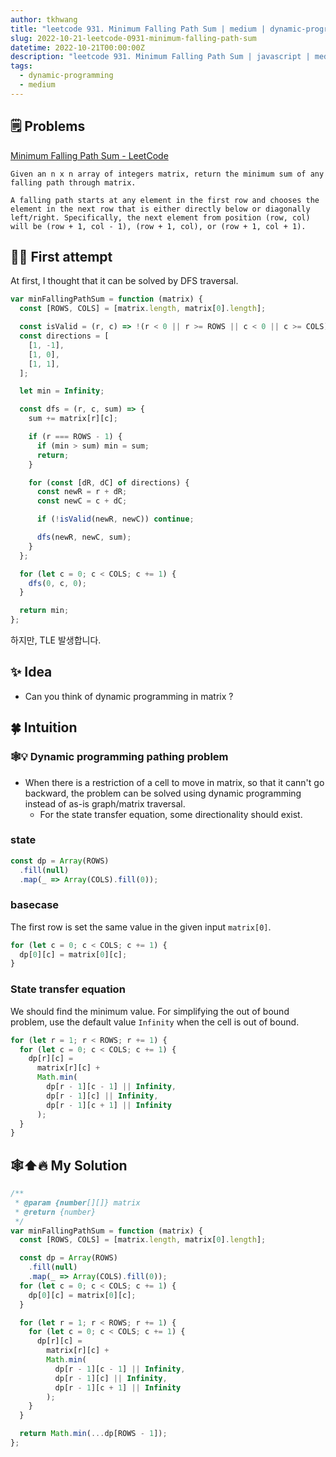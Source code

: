 ```yaml
---
author: tkhwang
title: "leetcode 931. Minimum Falling Path Sum | medium | dynamic-programming"
slug: 2022-10-21-leetcode-0931-minimum-falling-path-sum
datetime: 2022-10-21T00:00:00Z
description: "leetcode 931. Minimum Falling Path Sum | javascript | medium | dynamic-programming"
tags:
  - dynamic-programming
  - medium
---
```


## 🗒️ Problems

[Minimum Falling Path Sum - LeetCode](https://leetcode.com/problems/minimum-falling-path-sum/)

```
Given an n x n array of integers matrix, return the minimum sum of any falling path through matrix.

A falling path starts at any element in the first row and chooses the element in the next row that is either directly below or diagonally left/right. Specifically, the next element from position (row, col) will be (row + 1, col - 1), (row + 1, col), or (row + 1, col + 1).
```

## 🤔🔀 First attempt

At first, I thought that it can be solved by DFS traversal.

```javascript
var minFallingPathSum = function (matrix) {
  const [ROWS, COLS] = [matrix.length, matrix[0].length];

  const isValid = (r, c) => !(r < 0 || r >= ROWS || c < 0 || c >= COLS);
  const directions = [
    [1, -1],
    [1, 0],
    [1, 1],
  ];

  let min = Infinity;

  const dfs = (r, c, sum) => {
    sum += matrix[r][c];

    if (r === ROWS - 1) {
      if (min > sum) min = sum;
      return;
    }

    for (const [dR, dC] of directions) {
      const newR = r + dR;
      const newC = c + dC;

      if (!isValid(newR, newC)) continue;

      dfs(newR, newC, sum);
    }
  };

  for (let c = 0; c < COLS; c += 1) {
    dfs(0, c, 0);
  }

  return min;
};
```

하지만, TLE 발생합니다.

## ✨ Idea

- Can you think of dynamic programming in matrix ?

## 🍀 Intuition

### 🕸️💡 Dynamic programming pathing problem

- When there is a restriction of a cell to move in matrix, so that it cann't go backward, the problem can be solved using dynamic programming instead of as-is graph/matrix traversal.
  - For the state transfer equation, some directionality should exist.

### state

```javascript
const dp = Array(ROWS)
  .fill(null)
  .map(_ => Array(COLS).fill(0));
```

### basecase

The first row is set the same value in the given input `matrix[0]`.

```javascript
for (let c = 0; c < COLS; c += 1) {
  dp[0][c] = matrix[0][c];
}
```

### State transfer equation

We should find the minimum value.
For simplifying the out of bound problem, use the default value `Infinity` when the cell is out of bound.

```javascript
for (let r = 1; r < ROWS; r += 1) {
  for (let c = 0; c < COLS; c += 1) {
    dp[r][c] =
      matrix[r][c] +
      Math.min(
        dp[r - 1][c - 1] || Infinity,
        dp[r - 1][c] || Infinity,
        dp[r - 1][c + 1] || Infinity
      );
  }
}
```

## 🕸️⬆️🔥 My Solution

```javascript
/**
 * @param {number[][]} matrix
 * @return {number}
 */
var minFallingPathSum = function (matrix) {
  const [ROWS, COLS] = [matrix.length, matrix[0].length];

  const dp = Array(ROWS)
    .fill(null)
    .map(_ => Array(COLS).fill(0));
  for (let c = 0; c < COLS; c += 1) {
    dp[0][c] = matrix[0][c];
  }

  for (let r = 1; r < ROWS; r += 1) {
    for (let c = 0; c < COLS; c += 1) {
      dp[r][c] =
        matrix[r][c] +
        Math.min(
          dp[r - 1][c - 1] || Infinity,
          dp[r - 1][c] || Infinity,
          dp[r - 1][c + 1] || Infinity
        );
    }
  }

  return Math.min(...dp[ROWS - 1]);
};
```
